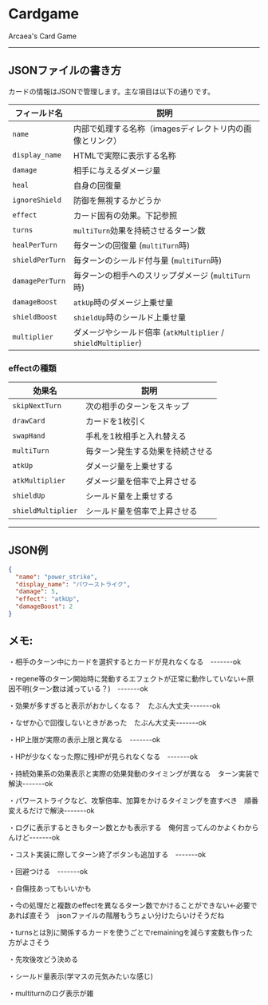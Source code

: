 # Cardgame
Arcaea's Card Game

---

## JSONファイルの書き方

カードの情報はJSONで管理します。主な項目は以下の通りです。

| フィールド名        | 説明 |
|-------------------|------|
| `name`            | 内部で処理する名称（imagesディレクトリ内の画像とリンク） |
| `display_name`    | HTMLで実際に表示する名称 |
| `damage`          | 相手に与えるダメージ量 |
| `heal`            | 自身の回復量 |
| `ignoreShield`    | 防御を無視するかどうか |
| `effect`          | カード固有の効果。下記参照 |
| `turns`           | `multiTurn`効果を持続させるターン数 |
| `healPerTurn`     | 毎ターンの回復量 (`multiTurn`時) |
| `shieldPerTurn`   | 毎ターンのシールド付与量 (`multiTurn`時) |
| `damagePerTurn`   | 毎ターンの相手へのスリップダメージ (`multiTurn`時) |
| `damageBoost`     | `atkUp`時のダメージ上乗せ量 |
| `shieldBoost`     | `shieldUp`時のシールド上乗せ量 |
| `multiplier`      | ダメージやシールド倍率 (`atkMultiplier` / `shieldMultiplier`) |

### effectの種類

| 効果名              | 説明 |
|-------------------|------|
| `skipNextTurn`     | 次の相手のターンをスキップ |
| `drawCard`         | カードを1枚引く |
| `swapHand`         | 手札を1枚相手と入れ替える |
| `multiTurn`        | 毎ターン発生する効果を持続させる |
| `atkUp`            | ダメージ量を上乗せする |
| `atkMultiplier`    | ダメージ量を倍率で上昇させる |
| `shieldUp`         | シールド量を上乗せする |
| `shieldMultiplier` | シールド量を倍率で上昇させる |

---

## JSON例

```json
{
  "name": "power_strike",
  "display_name": "パワーストライク",
  "damage": 5,
  "effect": "atkUp",
  "damageBoost": 2
}
```



## メモ:

・相手のターン中にカードを選択するとカードが見れなくなる　-------ok

・regene等のターン開始時に発動するエフェクトが正常に動作していない←原因不明(ターン数は減っている？)　-------ok

・効果が多すぎると表示がおかしくなる？　たぶん大丈夫-------ok

・なぜか心で回復しないときがあった　たぶん大丈夫-------ok

・HP上限が実際の表示上限と異なる　-------ok

・HPが少なくなった際に残HPが見られなくなる　-------ok

・持続効果系の効果表示と実際の効果発動のタイミングが異なる　ターン実装で解決-------ok

・パワーストライクなど、攻撃倍率、加算をかけるタイミングを直すべき　順番変えるだけで解決-------ok

・ログに表示するときもターン数とかも表示する　俺何言ってんのかよくわからんけど-------ok

・コスト実装に際してターン終了ボタンも追加する　-------ok

・回避つける　-------ok


・自傷技あってもいいかも　

・今の処理だと複数のeffectを異なるターン数でかけることができない←必要であれば直そう　jsonファイルの階層もうちょい分けたらいけそうだね

・turnsとは別に関係するカードを使うごとでremainingを減らす変数も作った方がよさそう　

・先攻後攻どう決める

・シールド量表示(学マスの元気みたいな感じ)

・multiturnのログ表示が雑
